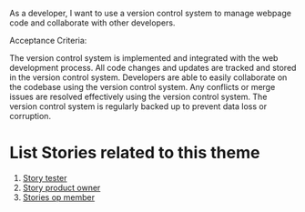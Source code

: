 As a developer, I want to use a version control system to manage webpage code and collaborate with other developers.

Acceptance Criteria:

The version control system is implemented and integrated with the web development process.
All code changes and updates are tracked and stored in the version control system.
Developers are able to easily collaborate on the codebase using the version control system.
Any conflicts or merge issues are resolved effectively using the version control system.
The version control system is regularly backed up to prevent data loss or corruption.


# List Stories related to this theme
1. [Story tester]("C:\Users\nicko\PycharmProjects\pythonProject\mywebclass-agile-docs\documentation\theme_1\initiatives\epics\stories\story_tester.md")
2. [Story product owner]("C:\Users\nicko\PycharmProjects\pythonProject\mywebclass-agile-docs\documentation\theme_1\initiatives\epics\stories\story_prod_owner.md")
3. [Stories op member]("C:\Users\nicko\PycharmProjects\pythonProject\mywebclass-agile-docs\documentation\theme_1\initiatives\epics\stories\story_op_member.md")